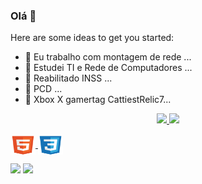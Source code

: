 ### Olá 👋


Here are some ideas to get you started:

- 🔭 Eu trabalho com montagem de rede ...
- 🌱 Estudei TI e Rede de Computadores ...
- 👯 Reabilitado INSS ...
- 🤔 PCD ...
- 💬 Xbox X gamertag CattiestRelic7...

<div align="center">
<a href="https://github.com/alexandre2356">
<img height="180em" src="https://github-readme-stats.vercel.app/api?username=alexandre2356&show_icons=true&theme=dracula&include_all_commits=true&count_private=true"/>
<img height="170em" src="https://github-readme-stats.vercel.app/api/top-langs/?username=alexandre2356&layout=compact&langs_count=7&theme=dracula"/>
</div>
<div style="display: inline_block"><br>

<img align="center" alt="Alexandre-HTML" height="30" width="40" src="https://raw.githubusercontent.com/devicons/devicon/master/icons/html5/html5-original.svg">
<img align="center" alt="Alexandre-CSS" height="30" width="40" src="https://raw.githubusercontent.com/devicons/devicon/master/icons/css3/css3-original.svg">

  
<a href = "mailto:al.araujo1208@gmail.com"><img src="https://img.shields.io/badge/-Gmail-%23333?style=for-the-badge&logo=gmail&logoColor=white" target="_blank"></a>
<a href="www.linkedin.com/in/alexandre-araujo-tech" target="_blank"><img src="https://img.shields.io/badge/-LinkedIn-%230077B5?style=for-the-badge&logo=linkedin&logoColor=white" target="_blank"></a> 
 
  
  
  
  
  
  
  
  
  
  
  
  </div>



